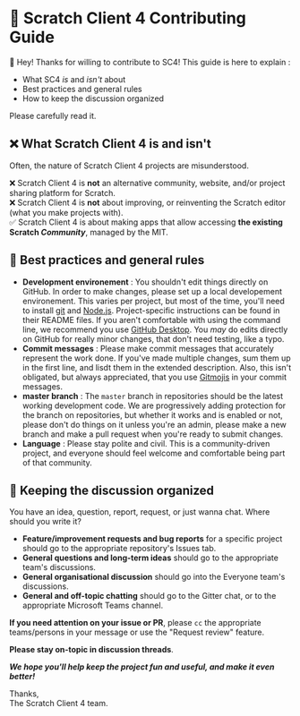 # :book: Scratch Client 4 Contributing Guide

:wave: Hey! Thanks for willing to contribute to SC4! This guide is here to explain :

- What SC4 _is_ and _isn't_ about
- Best practices and general rules
- How to keep the discussion organized

Please carefully read it.

## :x: What Scratch Client 4 is and isn't

Often, the nature of Scratch Client 4 projects are misunderstood.

:x: Scratch Client 4 is **not** an alternative community, website, and/or project sharing platform for Scratch.  
:x: Scratch Client 4 is **not** about improving, or reinventing the Scratch editor (what you make projects with).  
:white_check_mark: Scratch Client 4 is about making apps that allow accessing **the existing Scratch _Community_**, managed by the MIT.

## :art: Best practices and general rules

- **Development environement** : You shouldn't edit things directly on GitHub. In order to make changes, please set up a local developement environement.
This varies per project, but most of the time, you'll need to install [git](https://git-scm.com) and [Node.js](https://nodejs.org). Project-specific instructions can be found in their README files. If you aren't comfortable with using the command line, we recommend you use [GitHub Desktop](https://desktop.github.com). You _may_ do edits directly on GitHub for really minor changes, that don't need testing, like a typo.
- **Commit messages** : Please make commit messages that accurately represent the work done. If you've made multiple changes, sum them up in the first line, and lisdt them in the extended description. Also, this isn't obligated, but always appreciated, that you use [Gitmojis](https://gitmoji.carloscuesta.me) in your commit messages.
- **master branch** : The `master` branch in repositories should be the latest working development code. We are progressively adding protection for the branch on repositories, but whether it works and is enabled or not, please don't do things on it unless you're an admin, please make a new branch and make a pull request when you're ready to submit changes.
- **Language** : Please stay polite and civil. This is a community-driven project, and everyone should feel welcome and comfortable being part of that community.

## :speech_balloon: Keeping the discussion organized

You have an idea, question, report, request, or just wanna chat. Where should you write it?

- **Feature/improvement requests and bug reports** for a specific project should go to the appropriate repository's Issues tab.
- **General questions and long-term ideas** should go to the appropriate team's discussions.
- **General organisational discussion**  should go into the Everyone team's discussions.
- **General and off-topic chatting** should go to the Gitter chat, or to the appropriate Microsoft Teams channel.


**If you need attention on your issue or PR**, please `cc` the appropriate teams/persons in your message or use the "Request review" feature.

**Please stay on-topic in discussion threads**.

***We hope you'll help keep the project fun and useful, and make it even better!***

Thanks,  
The Scratch Client 4 team.
